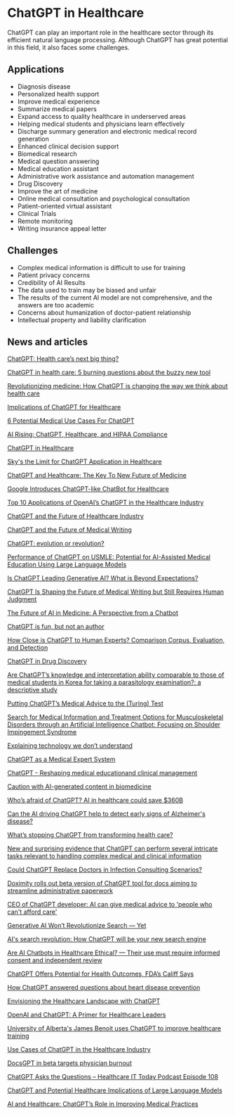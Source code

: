 # ChatGPT in Healthcare

ChatGPT can play an important role in the healthcare sector through its efficient natural language processing. Although ChatGPT has great potential in this field, it also faces some challenges.

## Applications

- Diagnosis disease
- Personalized health support
- Improve medical experience
- Summarize medical papers
- Expand access to quality healthcare in underserved areas
- Helping medical students and physicians learn effectively
- Discharge summary generation and electronic medical record generation
- Enhanced clinical decision support
- Biomedical research
- Medical question answering
- Medical education assistant
- Administrative work assistance and automation management
- Drug Discovery
- Improve the art of medicine
- Online medical consultation and psychological consultation
- Patient-oriented virtual assistant
- Clinical Trials
- Remote monitoring
- Writing insurance appeal letter

## Challenges

- Complex medical information is difficult to use for training
- Patient privacy concerns
- Credibility of AI Results
- The data used to train may be biased and unfair
- The results of the current AI model are not comprehensive, and the answers are too academic
- Concerns about humanization of doctor-patient relationship
- Intellectual property and liability clarification


## News and articles

[ChatGPT: Health care’s next big thing?](https://www.medicaleconomics.com/view/chatgpt-health-care-s-next-big-thing-)

[ChatGPT in health care: 5 burning questions about the buzzy new tool](https://www.statnews.com/2023/01/26/chatgpt-health-care-science-hospitals/)

[Revolutionizing medicine: How ChatGPT is changing the way we think about health care](https://www.kevinmd.com/2023/01/revolutionizing-medicine-how-chatgpt-is-changing-the-way-we-think-about-health-care.html)

[Implications of ChatGPT for Healthcare](https://www.abstractivehealth.com/implications-of-chatgpt-for-healthcare)

[6 Potential Medical Use Cases For ChatGPT](https://medicalfuturist.com/6-potential-medical-use-cases-for-chatgpt/)

[AI Rising: ChatGPT, Healthcare, and HIPAA Compliance](https://compliancy-group.com/hipaa-and-chatgpt/)

[ChatGPT in Healthcare](https://medium.com/tech-guides/chatgpt-in-healthcare-c0cccb1a59bc )

[Sky's the Limit for ChatGPT Application in Healthcare](https://www.biospectrumindia.com/views/98/22545/skys-the-limit-for-chatgpt-application-in-healthcare.html)

[ChatGPT and Healthcare: The Key To New Future of Medicine ](https://www.amazon.com/ChatGPT-Healthcare-Key-Future-Medicine/dp/B0BRM2712J)

[Google Introduces ChatGPT-like ChatBot for Healthcare](https://analyticsindiamag.com/google-introduces-chatgpt-like-model-for-healthcare/)

[Top 10 Applications of OpenAI’s ChatGPT in the Healthcare Industry](https://www.analyticsinsight.net/top-10-applications-of-openais-chatgpt-in-the-healthcare-industry/)

[ChatGPT and the Future of Healthcare Industry](https://medicalchannelasia.com/chatgpt-and-the-future-of-healthcare-industry/ )

[ChatGPT and the Future of Medical Writing](https://pubs.rsna.org/doi/full/10.1148/radiol.223312)

[ChatGPT: evolution or revolution?](https://link.springer.com/article/10.1007/s11019-023-10136-0)

[Performance of ChatGPT on USMLE: Potential for AI-Assisted Medical Education Using Large Language Models](https://www.medrxiv.org/content/10.1101/2022.12.19.22283643v2)

[Is ChatGPT Leading Generative AI? What is Beyond Expectations?](https://papers.ssrn.com/sol3/papers.cfm?abstract_id=4341500)

[ChatGPT Is Shaping the Future of Medical Writing but Still Requires Human Judgment](https://pubs.rsna.org/doi/full/10.1148/radiol.230171)

[The Future of AI in Medicine: A Perspective from a Chatbot](https://link.springer.com/article/10.1007/s10439-022-03121-w)

[ChatGPT is fun, but not an author](https://www.science.org/doi/full/10.1126/science.adg7879)

[How Close is ChatGPT to Human Experts? Comparison Corpus, Evaluation, and Detection](https://arxiv.org/abs/2301.07597)

[ChatGPT in Drug Discovery](https://chemrxiv.org/engage/chemrxiv/article-details/63d56c13ae221ab9b240932f)

[Are ChatGPT’s knowledge and interpretation ability comparable to those of medical students in Korea for taking a parasitology examination?: a descriptive study](https://www.jeehp.org/journal/view.php?number=465)

[Putting ChatGPT’s Medical Advice to the (Turing) Test](https://www.medrxiv.org/content/10.1101/2023.01.23.23284735v2)

[Search for Medical Information and Treatment Options for Musculoskeletal Disorders through an Artificial Intelligence Chatbot: Focusing on Shoulder Impingement Syndrome](https://www.medrxiv.org/content/10.1101/2022.12.16.22283512v2)

[Explaining technology we don’t understand](https://ieeexplore.ieee.org/abstract/document/10032112)

[ChatGPT as a Medical Expert System](https://sciencebasedmedicine.org/chatgpt-as-a-medical-expert-system/)

[ChatGPT - Reshaping medical educationand clinical management](https://www.pjms.org.pk/index.php/pjms/article/view/7653/1673)

[Caution with AI-generated content in biomedicine](https://www.nature.com/articles/d41591-023-00014-w)

[Who’s afraid of ChatGPT? AI in healthcare could save $360B](https://www.mmm-online.com/home/channel/whos-afraid-of-chatgpt-ai-in-healthcare-could-save-360b/)

[Can the AI driving ChatGPT help to detect early signs of Alzheimer's disease?](https://www.sciencedaily.com/releases/2022/12/221222162415.htm)

[What’s stopping ChatGPT from transforming health care?](https://www.medicaleconomics.com/view/what-s-stopping-chatgpt-from-transforming-health-care-)

[New and surprising evidence that ChatGPT can perform several intricate tasks relevant to handling complex medical and clinical information](https://www.news-medical.net/news/20230213/New-and-surprising-evidence-that-ChatGPT-can-perform-several-intricate-tasks-relevant-to-handling-complex-medical-and-clinical-information.aspx)

[Could ChatGPT Replace Doctors in Infection Consulting Scenarios?](https://neurosciencenews.com/chatgpt-ai-medicine-22537/)


[Doximity rolls out beta version of ChatGPT tool for docs aiming to streamline administrative paperwork](https://www.fiercehealthcare.com/health-tech/doximity-rolls-out-beta-version-chatgpt-tool-docs-aiming-streamline-administrative)

[CEO of ChatGPT developer: AI can give medical advice to 'people who can't afford care'](https://www.beckershospitalreview.com/digital-health/ceo-of-chatgpt-developer-ai-can-give-medical-advice-to-people-who-cant-afford-care.html)

[Generative AI Won’t Revolutionize Search — Yet](https://hbr.org/2023/02/generative-ai-wont-revolutionize-search-yet)

[AI's search revolution: How ChatGPT will be your new search engine](https://www.gzeromedia.com/gzero-world-clips/ai-search-revolution-how-chatgpt-will-be-your-new-search-engine)

[Are AI Chatbots in Healthcare Ethical? — Their use must require informed consent and independent review](https://www.medpagetoday.com/opinion/second-opinions/102987)

[ChatGPT Offers Potential for Health Outcomes, FDA’s Califf Says](https://news.bloomberglaw.com/pharma-and-life-sciences/chat-gpt-offers-potential-for-health-outcomes-fdas-califf-says)

[How ChatGPT answered questions about heart disease prevention](https://www.beckershospitalreview.com/innovation/how-chatgpt-answered-questions-about-heart-disease-prevention.html)

[Envisioning the Healthcare Landscape with ChatGPT](https://www.nymc.edu/news-and-events/news-archives/envisioning-the-healthcare-landscape-with-chatgpt.php)

[OpenAI and ChatGPT: A Primer for Healthcare Leaders](https://blog.orbita.ai/openai_chatgpt_a_primer_for_healthcare_leaders)

[University of Alberta's James Benoit uses ChatGPT to improve healthcare training](https://blogs.oracle.com/research/post/university-of-alberta-chatgpt-improve-healthcare-training)

[Use Cases of ChatGPT in the Healthcare Industry](https://www.excellarate.com/blogs/chatgpt-in-healthcare/)

[DocsGPT in beta targets physician burnout](https://www.healthcareitnews.com/news/docsgpt-beta-targets-physician-burnout)

[ChatGPT Asks the Questions – Healthcare IT Today Podcast Episode 108](https://www.healthcareittoday.com/2023/02/20/chatgpt-asks-the-questions-healthcare-it-today-podcast-episode-108/)

[ChatGPT and Potential Healthcare Implications of Large Language Models](https://datascience.cancer.gov/news-events/events/chatgpt-and-potential-healthcare-implications-large-language-models)

[AI and Healthcare: ChatGPT’s Role in Improving Medical Practices](https://formdr.com/blog/ai-and-healthcare-chatgpt-role/)